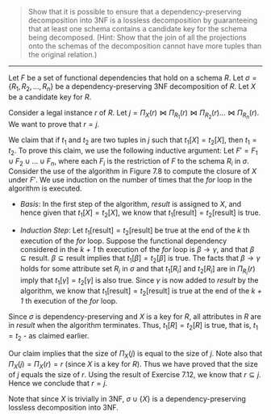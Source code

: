 > Show that it is possible to ensure that a dependency-preserving decomposition
> into 3NF is a lossless decomposition by guaranteeing that at least one schema 
> contains a candidate key for the schema being decomposed. (Hint: Show that 
> the join of all the projections onto the schemas of the decomposition cannot 
> have more tuples than the original relation.)

--------------------------------

Let $F$ be a set of functional dependencies that hold on a schema $R$. Let 
$\sigma = \{R_1, R_2, ..., R_n\}$ be a dependency-preserving 3NF decomposition of 
$R$. Let $X$ be a candidate key for $R$. 

Consider a legal instance $r$ of $R$. Let 
$j = \Pi_X(r) \bowtie \Pi_{R_1}(r) \bowtie \Pi_{R_2}(r) ... \bowtie \Pi_{R_n}(r)$. We 
want to prove that $r = j$. 

We claim that if $t_1$ and $t_2$ are two tuples in $j$ such that $t_1[X] = t_2[X]$, then
$t_1 = t_2$. To prove this claim, we use the following inductive argument: 
Let $F' = F_1 \cup F_2 \cup ... \cup F_n$, where each $F_i$ is the restriction of $F$ to 
the schema $R_i$ in $\sigma$. Consider the use of the algorithm in Figure 7.8 to compute
the closure of $X$ under $F'$. We use induction on the number of times that the _for_
loop in the algorithm is executed. 

* _Basis_: In the first step of the algorithm, _result_ is assigned to _X_, and hence 
given that $t_1[X] = t_2[X]$, we know that $t_1[\text{result}] = t_2[\text{result}]$
is true. 

* _Induction Step_: Let $t_1[\text{result}] = t_2[\text{result}]$ be true at the end of 
the _k_ th execution of the _for_ loop.  Suppose the functional dependency considered in 
the _k + 1_ th execution of the _for_ loop is $\beta \rightarrow \gamma$, and that 
$\beta \subseteq \text{result}$. $\beta \subseteq \text{result}$ implies that 
$t_1[\beta] = t_2[\beta]$ is true. The facts that $\beta \rightarrow \gamma$ holds for 
some attribute set $R_i$ in $\sigma$ and that $t_1[R_i]$ and $t_2[R_i]$ are in 
$\Pi_{R_i}(r)$ imply that $t_1[\gamma] = t_2[\gamma]$ is also true. Since $\gamma$ is now 
added to _result_ by the algorithm, we know that $t_1[\text{result}] = t_2[\text{result}]$ 
is true at the end of the _k + 1_ th execution of the _for_ loop. 

Since $\sigma$ is dependency-preserving and $X$ is a key for $R$, all attributes in $R$ 
are in _result_ when the algorithm terminates. Thus, $t_1[R] = t_2[R]$ is true, that is, 
$t_1 = t_2$    - as claimed earlier. 

Our claim implies that the size of $\Pi_X(j)$ is equal to the size of $j$. Note also 
that $\Pi_X(j) = \Pi_X(r) = r$ (since $X$ is a key for $R$). Thus we have proved that the 
size of $j$ equals the size of $r$. Using the result of Exercise 7.12, we know that 
$r \subseteq j$. Hence we conclude that $r = j$. 

Note that since $X$ is trivially in 3NF, $\sigma \cup \{X\}$ is a dependency-preserving
lossless decomposition into 3NF. 
